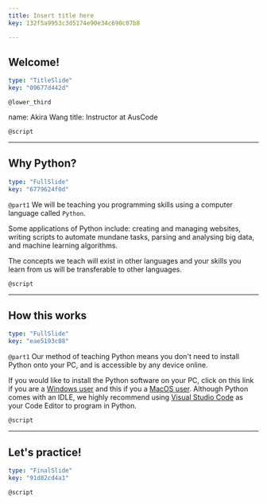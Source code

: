 ```yaml
---
title: Insert title here
key: 132f5a9953c3d5174e90e34c690c07b8

---
```

## Welcome!

```yaml
type: "TitleSlide"
key: "09677d442d"
```

`@lower_third`

name: Akira Wang
title: Instructor at AusCode


`@script`



---
## Why Python?

```yaml
type: "FullSlide"
key: "6779624f0d"
```

`@part1`
We will be teaching you programming skills using a computer language called `Python`.

Some applications of Python include: creating and managing websites, writing scripts to automate mundane tasks, parsing and analysing big data, and machine learning algorithms.

The concepts we teach will exist in other languages and your skills you learn from us will be transferable to other languages.


`@script`



---
## How this works

```yaml
type: "FullSlide"
key: "eae5193c08"
```

`@part1`
Our method of teaching Python means you don't need to install Python onto your PC, and is accessible by any device online.

If you would like to install the Python software on your PC, click on this link if you are a [Windows user](https://www.python.org/ftp/python/3.7.2/python-3.7.2-amd64.exe) and this if you a [MacOS user](https://www.python.org/ftp/python/3.7.2/python-3.7.2-macosx10.9.pkg). Although Python comes with an IDLE, we highly recommend using [Visual Studio Code](https://code.visualstudio.com/Download) as your Code Editor to program in Python.


`@script`



---
## Let's practice!

```yaml
type: "FinalSlide"
key: "91d82cd4a1"
```

`@script`


